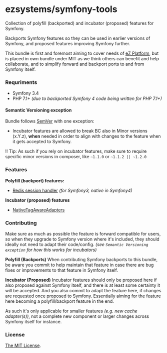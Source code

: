 # ezsystems/symfony-tools
Collection of polyfill (backported) and incubator (proposed) features for Symfony.

Backports Symfony features so they can be used in earlier versions of Symfony, and 
proposed features improving Symfony further.

This bundle is first and foremost aiming to cover needs of [eZ Platform](https://ezplatform.com),
but is placed in own bundle under MIT as we think others can benefit and help collaborate, and
to simplify forward and backport ports to and from Symfony itself.

### Requriments

- Symfony 3.4
- PHP 7.1+ _(due to backported Symfony 4 code being written for PHP 7.1+)_

#### Semantic Versioning exception

Bundle follows [SemVer](https://semver.org/) with one exception:
- Incubator features are allowed to break BC also in Minor versions (x.Y.z), __when__ needed in order to align with
changes to the feature when it gets accepted to Symfony.


!! Tip:  As such if you rely on incubator features, make sure to require specific minor versions in composer, like
`~1.1.0` or `~1.1.2 || ~1.2.0`

### Features

**Polyfill (backport) features:**
- [Redis session handler](doc/RedisSessionHandler.md) _(for Symfony3, native in Symfony4)_

**Incubator (proposed) features**
- [NativeTagAwareAdapters](doc/NativeTagAwareAdapters.md)


### Contributing

Make sure as much as possible the feature is forward compatible for users, so when they upgrade to Symfony version where
it's included, they should ideally not need to adapt their code/config. _(see `Semantic Versioning exception` for how
this works for incubators)_

**Polyfill (Backports)**
When contributing Symfony backports to this bundle, be aware you commit to help maintain that feature in case there are
bug fixes or improvements to that feature in Symfony itself.

**Incubator (Proposed)**
Incubator features should only be proposed here if also proposed against Symfony itself, and there is at least some
certainty it will be accepted. And you also commit to adapt the feature here, if changes are requested once proposed to
Symfony. Essentially aiming for the feature here becoming a polyfill/backport feature in the end.

As such it's only applicable for smaller features _(e.g. new cache adapter(s))_, not a complete new component or larger
changes across Symfony itself for instance.

### License

[The MIT License](LICENSE).
